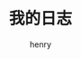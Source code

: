 ---
view: post
layout: post                          # Only in unique we use the "layout: post"
lang: zh-CN                              # Lang is required
author: henry
title: 我的日志
description: 
excerpt: 
cover: true                          # Leave false if the post does not have cover image, if there is set to true
coverAlt: 测试一下
coverExt: png
demo: 
categories:
  - log
tags: 
  - log
created_at: 2019-07-23 17:55
updated_at: 2019-07-23 17:55
meta:
  - property: og:image
    content: https://henrycgh.github.io/blog/blog-background.jpg
  - name: twitter:image
    content: https://henrycgh.github.io/blog/blog-background.jpg
---